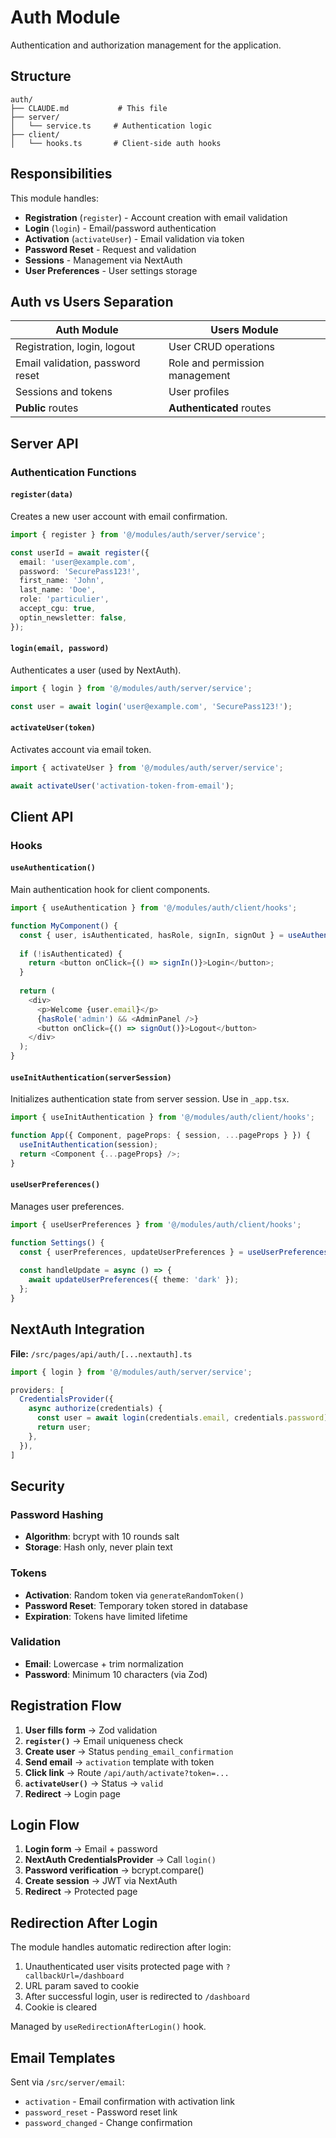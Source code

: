 # Auth Module

Authentication and authorization management for the application.

## Structure

```
auth/
├── CLAUDE.md           # This file
├── server/
│   └── service.ts     # Authentication logic
├── client/
│   └── hooks.ts       # Client-side auth hooks
```

## Responsibilities

This module handles:

- **Registration** (`register`) - Account creation with email validation
- **Login** (`login`) - Email/password authentication
- **Activation** (`activateUser`) - Email validation via token
- **Password Reset** - Request and validation
- **Sessions** - Management via NextAuth
- **User Preferences** - User settings storage

## Auth vs Users Separation

| Auth Module | Users Module |
|-------------|--------------|
| Registration, login, logout | User CRUD operations |
| Email validation, password reset | Role and permission management |
| Sessions and tokens | User profiles |
| **Public** routes | **Authenticated** routes |

## Server API

### Authentication Functions

#### `register(data)`

Creates a new user account with email confirmation.

```typescript
import { register } from '@/modules/auth/server/service';

const userId = await register({
  email: 'user@example.com',
  password: 'SecurePass123!',
  first_name: 'John',
  last_name: 'Doe',
  role: 'particulier',
  accept_cgu: true,
  optin_newsletter: false,
});
```

#### `login(email, password)`

Authenticates a user (used by NextAuth).

```typescript
import { login } from '@/modules/auth/server/service';

const user = await login('user@example.com', 'SecurePass123!');
```

#### `activateUser(token)`

Activates account via email token.

```typescript
import { activateUser } from '@/modules/auth/server/service';

await activateUser('activation-token-from-email');
```

## Client API

### Hooks

#### `useAuthentication()`

Main authentication hook for client components.

```typescript
import { useAuthentication } from '@/modules/auth/client/hooks';

function MyComponent() {
  const { user, isAuthenticated, hasRole, signIn, signOut } = useAuthentication();
  
  if (!isAuthenticated) {
    return <button onClick={() => signIn()}>Login</button>;
  }
  
  return (
    <div>
      <p>Welcome {user.email}</p>
      {hasRole('admin') && <AdminPanel />}
      <button onClick={() => signOut()}>Logout</button>
    </div>
  );
}
```

#### `useInitAuthentication(serverSession)`

Initializes authentication state from server session. Use in `_app.tsx`.

```typescript
import { useInitAuthentication } from '@/modules/auth/client/hooks';

function App({ Component, pageProps: { session, ...pageProps } }) {
  useInitAuthentication(session);
  return <Component {...pageProps} />;
}
```

#### `useUserPreferences()`

Manages user preferences.

```typescript
import { useUserPreferences } from '@/modules/auth/client/hooks';

function Settings() {
  const { userPreferences, updateUserPreferences } = useUserPreferences();
  
  const handleUpdate = async () => {
    await updateUserPreferences({ theme: 'dark' });
  };
}
```

## NextAuth Integration

**File:** `/src/pages/api/auth/[...nextauth].ts`

```typescript
import { login } from '@/modules/auth/server/service';

providers: [
  CredentialsProvider({
    async authorize(credentials) {
      const user = await login(credentials.email, credentials.password);
      return user;
    },
  }),
]
```

## Security

### Password Hashing

- **Algorithm**: bcrypt with 10 rounds salt
- **Storage**: Hash only, never plain text

### Tokens

- **Activation**: Random token via `generateRandomToken()`
- **Password Reset**: Temporary token stored in database
- **Expiration**: Tokens have limited lifetime

### Validation

- **Email**: Lowercase + trim normalization
- **Password**: Minimum 10 characters (via Zod)

## Registration Flow

1. **User fills form** → Zod validation
2. **`register()`** → Email uniqueness check
3. **Create user** → Status `pending_email_confirmation`
4. **Send email** → `activation` template with token
5. **Click link** → Route `/api/auth/activate?token=...`
6. **`activateUser()`** → Status → `valid`
7. **Redirect** → Login page

## Login Flow

1. **Login form** → Email + password
2. **NextAuth CredentialsProvider** → Call `login()`
3. **Password verification** → bcrypt.compare()
4. **Create session** → JWT via NextAuth
5. **Redirect** → Protected page

## Redirection After Login

The module handles automatic redirection after login:

1. Unauthenticated user visits protected page with `?callbackUrl=/dashboard`
2. URL param saved to cookie
3. After successful login, user is redirected to `/dashboard`
4. Cookie is cleared

Managed by `useRedirectionAfterLogin()` hook.

## Email Templates

Sent via `/src/server/email`:

- `activation` - Email confirmation with activation link
- `password_reset` - Password reset link
- `password_changed` - Change confirmation